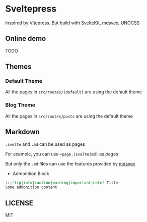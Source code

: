 # Sveltepress 

Inspired by [Vitepress](https://vitepress.vuejs.org/). 
But build with [SvelteKit](https://kit.svelte.dev/), [mdsvex](https://mdsvex.com/), [UNOCSS](https://github.com/unocss/unocss)

## Online demo

TODO

## Themes

### Default Theme

All the pages in `src/routes/(default)` are using the default theme

### Blog Theme

All the pages in `src/routes/posts` are using the default theme

## Markdown 

`.svelte` and `.md` can be used as pages

For example, you can use `+page.(svelte|md)` as pages

But only the `.md` files can use the features provided by [mdsvex](https://mdsvex.com/)

* Admonition Block
```md
:::[tip|info|caution|warning|important|note] Title
Some admonition content
```

## LICENSE

MIT